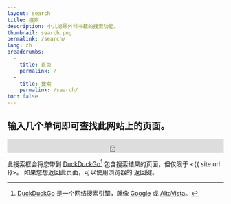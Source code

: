 ```yaml
---
layout: search
title: 搜索
description: 小儿泌尿外科书籍的搜索功能。
thumbnail: search.png
permalink: /search/
lang: zh
breadcrumbs:
  - 
    title: 首页
    permalink: /
  - 
    title: 搜索
    permalink: /search/
toc: false
---
```


## 输入几个单词即可查找此网站上的页面。

<iframe src="https://duckduckgo.com/search.html?site=pediatricurologybook.com&prefill=Search PediatricUrologyBook.com" style="overflow:hidden;margin:0;padding:0;width:100%;height:2rem;" frameborder="0"></iframe>

此搜索框会将您带到 [DuckDuckGo](https://duckduckgo.com/)[^ddg]
包含搜索结果的页面，但仅限于
<{{ site.url }}>。 如果您想返回此页面，可以使用浏览器的
返回键。

[^ddg]:
    [DuckDuckGo](https://duckduckgo.com/) 是一个网络搜索引擎，就像
     [Google](https://www.google.com/) 或
     [AltaVista](https://en.wikipedia.org/wiki/AltaVista)。
